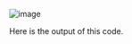 ![image](https://github.com/Sparshachetha/Digital_clock/assets/97724389/3e520ce8-45bc-4503-b568-a5c370c34028)

Here is the output of this code.
